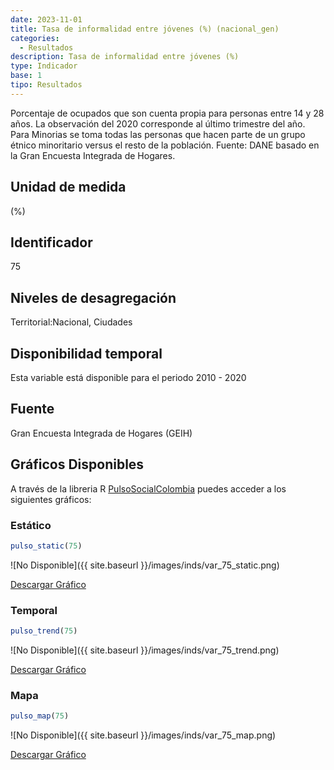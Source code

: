 ```yaml
---
date: 2023-11-01
title: Tasa de informalidad entre jóvenes (%) (nacional_gen)
categories:
  - Resultados
description: Tasa de informalidad entre jóvenes (%)
type: Indicador
base: 1
tipo: Resultados
--- 
```


Porcentaje de ocupados que son cuenta propia para personas entre 14 y 28 años. La observación del 2020 corresponde al último trimestre del año. Para Minorias se toma todas las personas que hacen parte de un grupo étnico minoritario versus el resto de la población.
Fuente: DANE basado en la Gran Encuesta Integrada de Hogares.

## Unidad de medida
(%)

## Identificador
75

## Niveles de desagregación
Territorial:Nacional, Ciudades

## Disponibilidad temporal
Esta variable está disponible para el periodo 2010 - 2020

## Fuente
Gran Encuesta Integrada de Hogares (GEIH)

## Gráficos Disponibles

A través de la libreria R [PulsoSocialColombia](https://github.com/pulsosocialcolombia/PulsoSocialColombia) puedes acceder a los siguientes gráficos:

### Estático

``` R
pulso_static(75)
```

![No Disponible]({{ site.baseurl }}/images/inds/var_75_static.png)

<a href='{{ site.baseurl }}/images/inds/var_75_static.png'>Descargar Gráfico</a>

### Temporal

``` R
pulso_trend(75)
```

![No Disponible]({{ site.baseurl }}/images/inds/var_75_trend.png)

<a href='{{ site.baseurl }}/images/inds/var_75_trend.png'>Descargar Gráfico</a>

### Mapa

``` R
pulso_map(75)
```

![No Disponible]({{ site.baseurl }}/images/inds/var_75_map.png)

<a href='{{ site.baseurl }}/images/inds/var_75_map.png'>Descargar Gráfico</a>